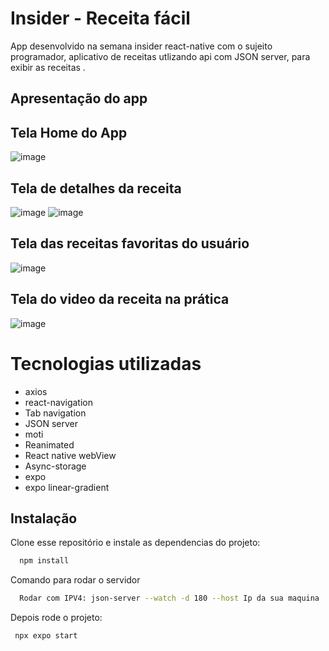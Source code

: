 # Insider - Receita fácil

App desenvolvido na semana insider react-native com o sujeito programador, aplicativo de receitas utlizando api com JSON server, para exibir as receitas .


## Apresentação do app

## Tela Home do App
![image](https://user-images.githubusercontent.com/80139597/232630141-e3486480-edf5-4333-8b12-c17be56522d7.png)
## Tela de detalhes da receita
![image](https://user-images.githubusercontent.com/80139597/232630200-4c5f164a-4ef2-484b-8880-41c4e36bdaac.png)
![image](https://user-images.githubusercontent.com/80139597/232631141-1b97ad63-1193-488e-8da9-743b070b1367.png)
## Tela das receitas favoritas do usuário
![image](https://user-images.githubusercontent.com/80139597/232631240-9c8f4ebe-a957-475f-b67a-4f22edc7b9a4.png)
## Tela do video da receita na prática
![image](https://user-images.githubusercontent.com/80139597/232631336-6fd9d185-280d-4f70-a416-c5d5a512042c.png)


# Tecnologias utilizadas

 - axios 
 - react-navigation
 - Tab navigation
 - JSON server
 - moti
 - Reanimated
 - React native webView
 - Async-storage
 - expo
 - expo linear-gradient

## Instalação

Clone esse repositório e instale as dependencias do projeto:

```bash
  npm install
```
  Comando para rodar o servidor 

```bash
  Rodar com IPV4: json-server --watch -d 180 --host Ip da sua maquina  db.json
```
Depois rode o projeto:

```bash
 npx expo start
```
